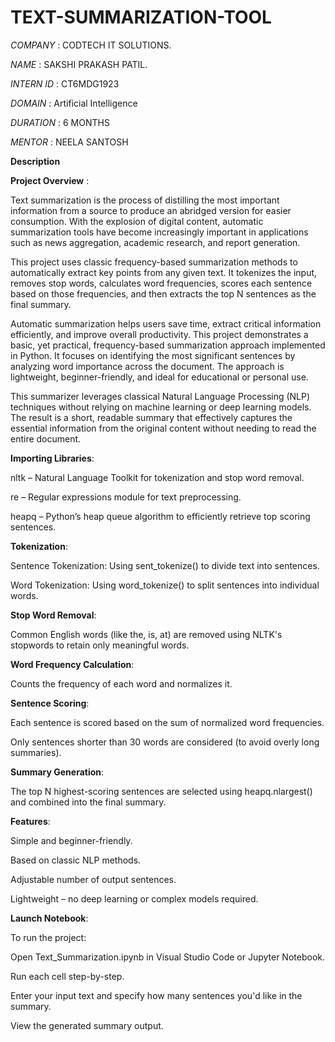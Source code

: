 # TEXT-SUMMARIZATION-TOOL

*COMPANY* : CODTECH IT SOLUTIONS.

*NAME* : SAKSHI PRAKASH PATIL.

*INTERN ID* : CT6MDG1923

*DOMAIN* : Artificial Intelligence

*DURATION* : 6 MONTHS

*MENTOR* : NEELA SANTOSH
 
**Description**

**Project Overview** :

Text summarization is the process of distilling the most important information from a source to produce an abridged version for easier consumption. With the explosion of digital content, automatic summarization tools have become increasingly important in applications such as news aggregation, academic research, and report generation.

This project uses classic frequency-based summarization methods to automatically extract key points from any given text. It tokenizes the input, removes stop words, calculates word frequencies, scores each sentence based on those frequencies, and then extracts the top N sentences as the final summary.

Automatic summarization helps users save time, extract critical information efficiently, and improve overall productivity. This project demonstrates a basic, yet practical, frequency-based summarization approach implemented in Python. It focuses on identifying the most significant sentences by analyzing word importance across the document. The approach is lightweight, beginner-friendly, and ideal for educational or personal use.

This summarizer leverages classical Natural Language Processing (NLP) techniques without relying on machine learning or deep learning models. The result is a short, readable summary that effectively captures the essential information from the original content without needing to read the entire document.

**Importing Libraries**:

nltk – Natural Language Toolkit for tokenization and stop word removal.

re – Regular expressions module for text preprocessing.

heapq – Python’s heap queue algorithm to efficiently retrieve top scoring sentences.

**Tokenization**:

Sentence Tokenization: Using sent_tokenize() to divide text into sentences.

Word Tokenization: Using word_tokenize() to split sentences into individual words.

**Stop Word Removal**:

Common English words (like the, is, at) are removed using NLTK's stopwords to retain only meaningful words.

**Word Frequency Calculation**:

Counts the frequency of each word and normalizes it.

**Sentence Scoring**:

Each sentence is scored based on the sum of normalized word frequencies.

Only sentences shorter than 30 words are considered (to avoid overly long summaries).

**Summary Generation**:

The top N highest-scoring sentences are selected using heapq.nlargest() and combined into the final summary.

**Features**:

Simple and beginner-friendly.

Based on classic NLP methods.

Adjustable number of output sentences.

Lightweight – no deep learning or complex models required.

**Launch Notebook**:

To run the project:

Open Text_Summarization.ipynb in Visual Studio Code or Jupyter Notebook.

Run each cell step-by-step.

Enter your input text and specify how many sentences you'd like in the summary.

View the generated summary output.






